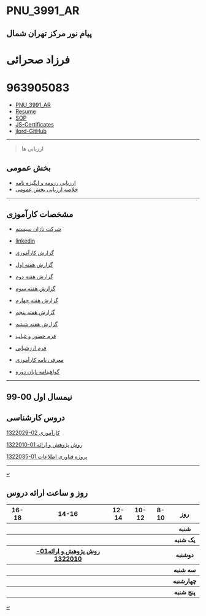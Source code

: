 # PNU_3991_AR
پیام نور مرکز تهران شمال
------------------
   
 # فرزاد صحرائی
 # 963905083
 - [PNU_3991_AR](https://github.com/farzadsahraei/PNU_3991_AR)
 - [Resume](https://farzadsahraei.github.io/sahraei.github.io/) 
 - [SOP](https://github.com/farzadsahraei/PNU_3991_AR/blob/main/SOP/SOP.pdf)
 - [JS-Certificates](https://github.com/farzadsahraei/PNU_3991_AR/blob/main/General/jscertificate.jpeg)
 - [jlord-GitHub](https://github.com/farzadsahraei/PNU_3991_AR/blob/main/General/jlord.png)
 
------------------
> ارزیابی ها

##  بخش عمومی
- [ارزیابی رزومه و انگیزه نامه](https://github.com/farzadsahraei/PNU_3991_AR/blob/main/XX_CV_CheckList_AR_3991.pdf)
- [خلاصه ارزیابی بخش عمومی](https://github.com/farzadsahraei/PNU_3991_AR/blob/main/XX_GeneralSection_CheckList_AR_3991.pdf)




------------------
## مشخصات کارآموزی
 - [شرکت تاژان سیستم](https://www.tajan.ir)
 - [linkedin](https://www.linkedin.com/in/farzad-sahraei-0923319b/) 
 - [گزارش کارآموزی](https://github.com/farzadsahraei/PNU_3991_AR/blob/main/Internship/karAmozi.pdf)

 - [گزارش هفته اول](https://github.com/farzadsahraei/PNU_3991_AR/blob/main/Internship/Report1.jpg)
 - [گزارش هفته دوم](https://github.com/farzadsahraei/PNU_3991_AR/blob/main/Internship/Report2.jpg)
 - [گزارش هفته سوم](https://github.com/farzadsahraei/PNU_3991_AR/blob/main/Internship/Report3.jpg)
 - [گزارش هفته چهارم](https://github.com/farzadsahraei/PNU_3991_AR/blob/main/Internship/Report4.jpg)
 - [گزارش هفته پنجم](https://github.com/farzadsahraei/PNU_3991_AR/blob/main/Internship/Report5.jpg)
 - [گزارش هفته ششم](https://github.com/farzadsahraei/PNU_3991_AR/blob/main/Internship/Report6.jpg)
 
 - [فرم حضور و غیاب](https://github.com/farzadsahraei/PNU_3991_AR/blob/main/Internship/حضور%20و%20غیاب.jpg)
 - [فرم ارزشیابی](https://github.com/farzadsahraei/PNU_3991_AR/blob/main/Internship/فرم%20ارزشیابی.jpg)
 - [معرفی نامه کارآموزی](https://github.com/farzadsahraei/PNU_3991_AR/blob/main/Internship/معرفی%20نامه%20کارآموزی.jpg)
 - [گواهینامه پایان دوره](https://github.com/farzadsahraei/PNU_3991_AR/blob/main/Internship/گواهینامه%20پایان%20دوره.jpg)
 
------------------
## نیمسال اول 00-99

## دروس کارشناسی

[1322029-02     کارآموزی](https://github.com/AliRazavi-edu/PNU_3991/tree/master/_BSc/Internship/1322029_02/07_%D9%81%D8%B1%D8%B2%D8%A7%D8%AF%20%D8%B5%D8%AD%D8%B1%D8%A7%20%D8%A6%D9%8A)

[1322010-01    روش پژوهش و ارائه](https://github.com/AliRazavi-edu/PNU_3991/tree/master/_BSc/ResearchAndPresentationMethods/1322010_01/38_%D9%81%D8%B1%D8%B2%D8%A7%D8%AF%20%D8%B5%D8%AD%D8%B1%D8%A7%20%D8%A6%D9%8A)

[1322035-01    پروژه فناوری اطلاعات](https://github.com/AliRazavi-edu/PNU_3991/tree/master/_BSc/Project/1322035_01/07_%D9%81%D8%B1%D8%B2%D8%A7%D8%AF%20%D8%B5%D8%AD%D8%B1%D8%A7%20%D8%A6%D9%8A)

------------------

[<kbd>↩</kbd>](#TOC)


<a name="Course-Table"></a>
## روز و ساعت ارائه دروس
<div dir="ltr">
<table style="width:100%">
  <tr>
    <th >16-18</th>
    <th >14-16</th>
    <th >12-14</th>
    <th>10-12</th>
    <th>8-10</th>
    <th>روز</th>
  </tr>
  <tr>
    <th ></th>
    <th ></th>
    <th ></th>
    <th></th>
    <th></th>
    <th>شنبه</th>
  </tr>
   <tr>
    <th ></th>
    <th ></th>
    <th></th>
    <th></th>
    <th ></th>
    <th>یک شنبه</th>
  </tr>
   <tr>
     <th ></th>
     <th ><a  href="https://github.com/AliRazavi-edu/PNU_3991/tree/master/_BSc/Internship/1322029_02/07_%D9%81%D8%B1%D8%B2%D8%A7%D8%AF%20%D8%B5%D8%AD%D8%B1%D8%A7%20%D8%A6%D9%8A">روش پژوهش و ارائه01-1322010</a></th>
     <th></th>
     <th></th>
    <th ></th>   
    <th>دوشنبه</th>
  </tr>
   <tr>
    <th ></th>
    <th ></th>
    <th></th>
    <th></th>
    <th ></th>
    <th>سه شنبه</th>
  </tr>
   <tr>
    <th ></th>
    <th ></th>
    <th></th>
    <th></th>
     <th ></th>
    <th>چهارشنبه</th>
  </tr>
   <tr>
    <th ></th>
     <th ></th>
     <th ></th>
     <th></th>
    <th></th>
    <th>پنج شنبه</th>
  </tr>
</table>
</div>

[<kbd>↩</kbd>](#TOC)





